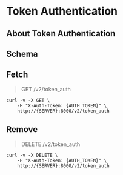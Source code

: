 # Token Authentication

## About Token Authentication

## Schema



## Fetch

> GET /v2/token_auth

```shell
curl -v -X GET \
    -H "X-Auth-Token: {AUTH_TOKEN}" \
    http://{SERVER}:8000/v2/token_auth
```

## Remove

> DELETE /v2/token_auth

```shell
curl -v -X DELETE \
    -H "X-Auth-Token: {AUTH_TOKEN}" \
    http://{SERVER}:8000/v2/token_auth
```

